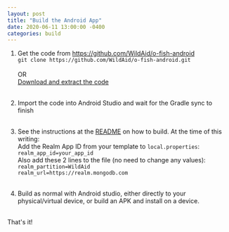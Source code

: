 ```yaml
---
layout: post
title: "Build the Android App"
date: 2020-06-11 13:00:00 -0400
categories: build
---
```


1. Get the code from <A HREF="https://github.com/WildAid/o-fish-android">https://github.com/WildAid/o-fish-android</A><BR>
   `git clone https://github.com/WildAid/o-fish-android.git`<BR><BR>OR<BR><A HREF="https://github.com/WildAid/o-fish-android/archive/main.zip">Download and extract the code</A><BR><BR>
1. Import the code into Android Studio and wait for the Gradle sync to finish<BR><BR>
1. See the instructions at the <A HREF="https://github.com/WildAid/o-fish-android/blob/main/README.md">README</A> on how to build. At the time of this writing:<BR>
Add the Realm App ID from your template to `local.properties`:<BR>
`realm_app_id=your_app_id`<BR>
Also add these 2 lines to the file (no need to change any values):<BR>
`realm_partition=WildAid`<BR>
`realm_url=https://realm.mongodb.com`<BR><BR>

1. Build as normal with Android studio, either directly to your physical/virtual device, or build an APK and install on a device.<BR><BR>

That's it! 


